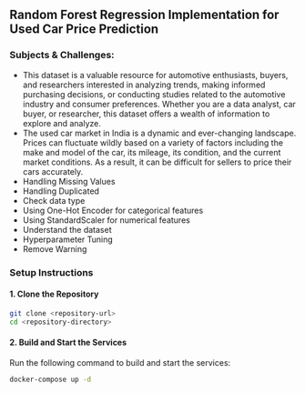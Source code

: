 ## Random Forest Regression Implementation for Used Car Price Prediction


### Subjects & Challenges:
- This dataset is a valuable resource for automotive enthusiasts, buyers, and researchers interested in analyzing trends, making informed purchasing decisions, or conducting studies related to the automotive industry and consumer preferences. Whether you are a data analyst, car buyer, or researcher, this dataset offers a wealth of information to explore and analyze.
- The used car market in India is a dynamic and ever-changing landscape. Prices can fluctuate wildly based on a variety of factors including the make and model of the car, its mileage, its condition, and the current market conditions. As a result, it can be difficult for sellers to price their cars accurately.
- Handling Missing Values
- Handling Duplicated
- Check data type
- Using One-Hot Encoder for categorical features
- Using StandardScaler for numerical features
- Understand the dataset
- Hyperparameter Tuning
- Remove Warning

### Setup Instructions

#### 1. Clone the Repository

```bash
git clone <repository-url>
cd <repository-directory>
```

#### 2. Build and Start the Services

Run the following command to build and start the services:

```bash
docker-compose up -d
```
